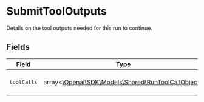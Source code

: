 # SubmitToolOutputs

Details on the tool outputs needed for this run to continue.


## Fields

| Field                                                                                          | Type                                                                                           | Required                                                                                       | Description                                                                                    |
| ---------------------------------------------------------------------------------------------- | ---------------------------------------------------------------------------------------------- | ---------------------------------------------------------------------------------------------- | ---------------------------------------------------------------------------------------------- |
| `toolCalls`                                                                                    | array<[\Openai\SDK\Models\Shared\RunToolCallObject](../../models/shared/RunToolCallObject.md)> | :heavy_check_mark:                                                                             | A list of the relevant tool calls.                                                             |